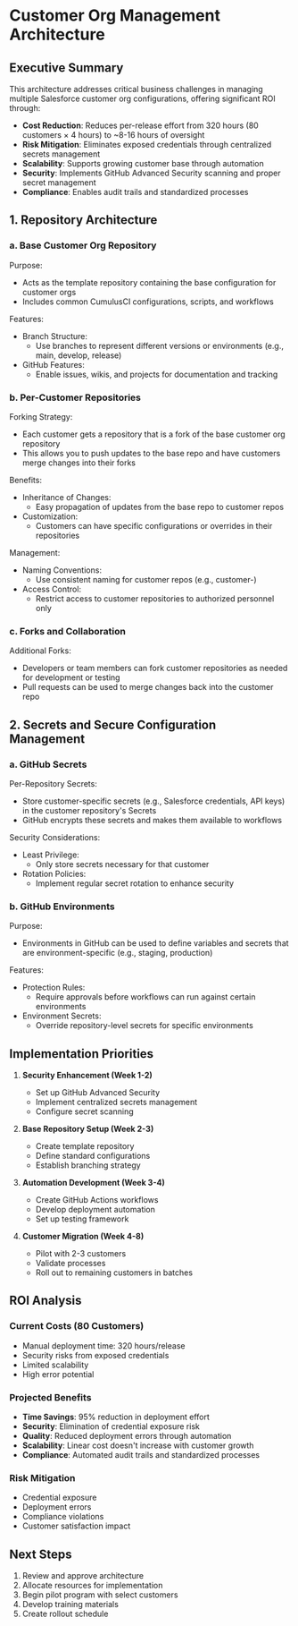 # Customer Org Management Architecture

## Executive Summary

This architecture addresses critical business challenges in managing multiple Salesforce customer org configurations, offering significant ROI through:

- **Cost Reduction**: Reduces per-release effort from 320 hours (80 customers × 4 hours) to ~8-16 hours of oversight
- **Risk Mitigation**: Eliminates exposed credentials through centralized secrets management
- **Scalability**: Supports growing customer base through automation
- **Security**: Implements GitHub Advanced Security scanning and proper secret management
- **Compliance**: Enables audit trails and standardized processes

## 1. Repository Architecture

### a. Base Customer Org Repository

Purpose:
- Acts as the template repository containing the base configuration for customer orgs
- Includes common CumulusCI configurations, scripts, and workflows

Features:
- Branch Structure:
  - Use branches to represent different versions or environments (e.g., main, develop, release)
- GitHub Features:
  - Enable issues, wikis, and projects for documentation and tracking

### b. Per-Customer Repositories

Forking Strategy:
- Each customer gets a repository that is a fork of the base customer org repository
- This allows you to push updates to the base repo and have customers merge changes into their forks

Benefits:
- Inheritance of Changes:
  - Easy propagation of updates from the base repo to customer repos
- Customization:
  - Customers can have specific configurations or overrides in their repositories

Management:
- Naming Conventions:
  - Use consistent naming for customer repos (e.g., customer-<CustomerName>)
- Access Control:
  - Restrict access to customer repositories to authorized personnel only

### c. Forks and Collaboration

Additional Forks:
- Developers or team members can fork customer repositories as needed for development or testing
- Pull requests can be used to merge changes back into the customer repo

## 2. Secrets and Secure Configuration Management

### a. GitHub Secrets

Per-Repository Secrets:
- Store customer-specific secrets (e.g., Salesforce credentials, API keys) in the customer repository's Secrets
- GitHub encrypts these secrets and makes them available to workflows

Security Considerations:
- Least Privilege:
  - Only store secrets necessary for that customer
- Rotation Policies:
  - Implement regular secret rotation to enhance security

### b. GitHub Environments

Purpose:
- Environments in GitHub can be used to define variables and secrets that are environment-specific (e.g., staging, production)

Features:
- Protection Rules:
  - Require approvals before workflows can run against certain environments
- Environment Secrets:
  - Override repository-level secrets for specific environments

## Implementation Priorities

1. **Security Enhancement (Week 1-2)**
   - Set up GitHub Advanced Security
   - Implement centralized secrets management
   - Configure secret scanning

2. **Base Repository Setup (Week 2-3)**
   - Create template repository
   - Define standard configurations
   - Establish branching strategy

3. **Automation Development (Week 3-4)**
   - Create GitHub Actions workflows
   - Develop deployment automation
   - Set up testing framework

4. **Customer Migration (Week 4-8)**
   - Pilot with 2-3 customers
   - Validate processes
   - Roll out to remaining customers in batches

## ROI Analysis

### Current Costs (80 Customers)
- Manual deployment time: 320 hours/release
- Security risks from exposed credentials
- Limited scalability
- High error potential

### Projected Benefits
- **Time Savings**: 95% reduction in deployment effort
- **Security**: Elimination of credential exposure risk
- **Quality**: Reduced deployment errors through automation
- **Scalability**: Linear cost doesn't increase with customer growth
- **Compliance**: Automated audit trails and standardized processes

### Risk Mitigation
- Credential exposure
- Deployment errors
- Compliance violations
- Customer satisfaction impact

## Next Steps

1. Review and approve architecture
2. Allocate resources for implementation
3. Begin pilot program with select customers
4. Develop training materials
5. Create rollout schedule
